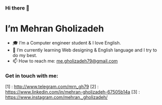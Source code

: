 ### Hi there 👋
# I’m Mehran Gholizadeh
- 🎓 I’m a Computer engineer student & I love English.
- 🌱 I’m currently learning Web designing & English language and I try to do my best.
- 📫 How to reach me: me.gholizadeh79@gmail.com
### Get in touch with me:
[1] : http://www.telegram.com/mrn_gh79
[2] : https://www.linkedin.com/in/mehran-gholizadeh-67505b14a
[3] : https://www.instagram.com/mehran._gholizadeh/
